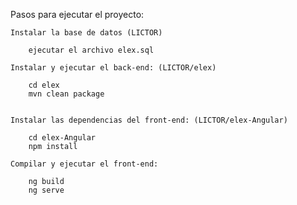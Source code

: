 Pasos para ejecutar el proyecto:

    Instalar la base de datos (LICTOR)

        ejecutar el archivo elex.sql 
    
    Instalar y ejecutar el back-end: (LICTOR/elex)

        cd elex
        mvn clean package


    Instalar las dependencias del front-end: (LICTOR/elex-Angular)

        cd elex-Angular
        npm install

    Compilar y ejecutar el front-end:

        ng build
        ng serve
